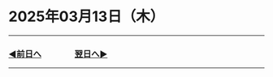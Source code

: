 # 2025年03月13日（木）

---

### [◀️前日へ](https://github.com/yuasys/chatty-journal/blob/main/2025/03/2025-03-12.md)&emsp;&emsp;&emsp;&emsp;[翌日へ▶️](https://github.com/yuasys/chatty-journal/blob/main/2025/03/2025-03-14.md)

---
